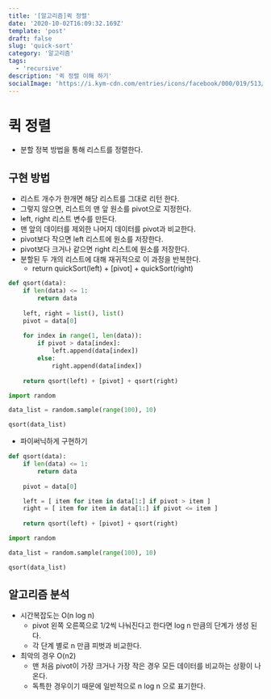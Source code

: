 ```yaml
---
title: '[알고리즘]퀵 정렬'
date: '2020-10-02T16:09:32.169Z'
template: 'post'
draft: false
slug: 'quick-sort'
category: '알고리즘'
tags:
  - 'recursive'
description: '퀵 정렬 이해 하기'
socialImage: 'https://i.kym-cdn.com/entries/icons/facebook/000/019/513/til.jpg'
---
```


# 퀵 정렬

- 분할 정복 방법을 통해 리스트를 정렬한다.

## 구현 방법

- 리스트 개수가 한개면 해당 리스트를 그대로 리턴 한다.
- 그렇지 않으면, 리스트의 맨 앞 원소를 pivot으로 지정한다.
- left, right 리스트 변수를 만든다.
- 맨 앞의 데이터를 제외한 나머지 데이터를 pivot과 비교한다.
- pivot보다 작으면 left 리스트에 원소를 저장한다.
- pivot보다 크거나 같으면 right 리스트에 원소를 저장한다.
- 분할된 두 개의 리스트에 대해 재귀적으로 이 과정을 반복한다.
  - return quickSort(left) + [pivot] + quickSort(right)

```python
def qsort(data):
    if len(data) <= 1:
        return data
    
    left, right = list(), list()
    pivot = data[0]
    
    for index in range(1, len(data)):
        if pivot > data[index]:
            left.append(data[index])
        else:
            right.append(data[index])
    
    return qsort(left) + [pivot] + qsort(right)
```

```python
import random

data_list = random.sample(range(100), 10)

qsort(data_list)
```

- 파이써닉하게 구현하기

```python
def qsort(data):
    if len(data) <= 1:
        return data
    
    pivot = data[0]

    left = [ item for item in data[1:] if pivot > item ]
    right = [ item for item in data[1:] if pivot <= item ]
    
    return qsort(left) + [pivot] + qsort(right)
```

```python
import random

data_list = random.sample(range(100), 10)

qsort(data_list)
```

## 알고리즘 분석

- 시간복잡도는 O(n log n)
  - pivot 왼쪽 오른쪽으로 1/2씩 나눠진다고 한다면 log n 만큼의 단계가 생성 된다.
  - 각 단계 별로 n 만큼 피벗과 비교한다.
- 최악의 경우 O(n2)
  - 맨 처음 pivot이 가장 크거나 가장 작은 경우 모든 데이터를 비교하는 상황이 나온다.
  - 독특한 경우이기 때문에 일반적으로 n log n 으로 표기한다.